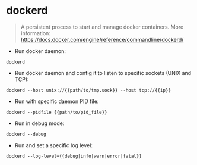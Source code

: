 # dockerd

> A persistent process to start and manage docker containers.
> More information: <https://docs.docker.com/engine/reference/commandline/dockerd/>

- Run docker daemon:

`dockerd`

- Run docker daemon and config it to listen to specific sockets (UNIX and TCP):

`dockerd --host unix://{{path/to/tmp.sock}} --host tcp://{{ip}}`

- Run with specific daemon PID file:

`dockerd --pidfile {{path/to/pid_file}}`

- Run in debug mode:

`dockerd --debug`

- Run and set a specific log level:

`dockerd --log-level={{debug|info|warn|error|fatal}}`
